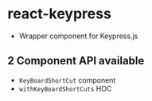 # react-keypress

- Wrapper component for Keypress.js

## 2 Component API available
- `KeyBoardShortCut` component
- `withKeyBoardShortCuts` HOC